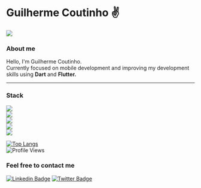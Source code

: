 # Guilherme Coutinho ✌

<a href="https://github.com/gcoutinho1">
  <img align="center" src="https://github-readme-stats.vercel.app/api?username=gcoutinho1&show_icons=true&line_height=27&count_private=true&title_color=ffffff&text_color=FFA500&icon_color=ffffff&bg_color=1d1f21&hide=contribs,issues,prs"/>
</a>

### About me

Hello, I'm Guilherme Coutinho.  
Currently focused on mobile development and improving my development skills using **Dart** and **Flutter.**

---

### Stack

![](https://img.shields.io/badge/Framework-Flutter-informational?style=plastic&logo=Flutter&logoColor=0095e6&color=FFA500)  
![](https://img.shields.io/badge/Code-Dart-informational?style=plastic&logo=Dart&logoColor=0095e6&color=FFA500)  
![](https://img.shields.io/badge/Code-Java-informational?style=plastic&logo=java&logoColor=red&color=FFA500)  
![](https://img.shields.io/badge/Database-SQLite-informational?style=plastic&logo=SQLITE&logoColor=white&color=FFA500)  
![](https://img.shields.io/badge/BackEnd-Firebase-informational?plastic=flat&logo=Firebase&color=FFA500)  

[![Top Langs](https://github-readme-stats.vercel.app/api/top-langs/?username=gcoutinho1&layout=compact&title_color=ffffff&bg_color=1d1f21&text_color=ffffff&langs_count=10&hide=html,C,CMake,Objective-C)](https://github.com/gcoutinho1/github-readme-stats)  
![Profile Views](https://komarev.com/ghpvc/?username=gcoutinho1&style=plastic&color=FFA500&label=Views)

### Feel free to contact me
[![Linkedin Badge](https://img.shields.io/badge/-LinkedIn-blue?style=flat-square&logo=Linkedin&logoColor=white&link=https://www.linkedin.com/in/guilhermecoutinho1/)](https://www.linkedin.com/in/guilhermecoutinho1/)
[![Twitter Badge](https://img.shields.io/badge/-Twitter-blue?style=flat-square&logo=Twitter&logoColor=white&link=https://https://twitter.com/gcoutinho1/)](https://twitter.com/gcoutinho1/)

